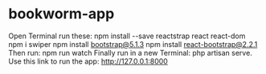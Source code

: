 # bookworm-app
Open Terminal run these:  npm install --save reactstrap react react-dom  npm i swiper  npm install bootstrap@5.1.3  npm install react-bootstrap@2.2.1
  Then run: npm run watch  Finally run in a new Terminal: php artisan serve. 
   Use this link to run the app: http://127.0.0.1:8000
